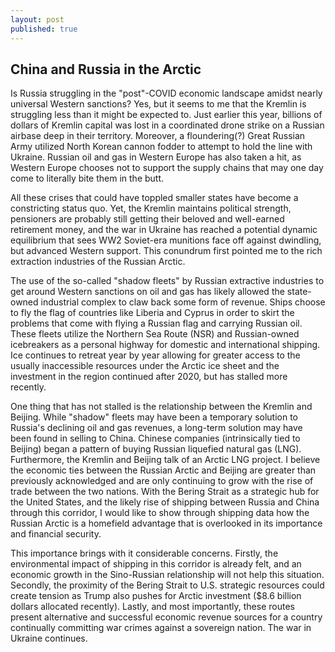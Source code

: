 ```yaml
---
layout: post
published: true
---
```

## China and Russia in the Arctic

Is Russia struggling in the "post"-COVID economic landscape amidst nearly universal Western sanctions?  Yes, but it seems to me that the Kremlin is struggling less than it might be expected to.  Just earlier this year, billions of dollars of Kremlin capital was lost in a coordinated drone strike on a Russian airbase deep in their territory.  Moreover, a floundering(?) Great Russian Army utilized North Korean cannon fodder to attempt to hold the line with Ukraine.  Russian oil and gas in Western Europe has also taken a hit, as Western Europe chooses not to support the supply chains that may one day come to literally bite them in the butt.  

All these crises that could have toppled smaller states have become a constricting status quo.  Yet, the Kremlin maintains political strength, pensioners are probably still getting their beloved and well-earned retirement money, and the war in Ukraine has reached a potential dynamic equilibrium that sees WW2 Soviet-era munitions face off against dwindling, but advanced Western support.  This conundrum first pointed me to the rich extraction industries of the Russian Arctic.  

The use of the so-called "shadow fleets" by Russian extractive industries to get around Western sanctions on oil and gas has likely allowed the state-owned industrial complex to claw back some form of revenue.  Ships choose to fly the flag of countries like Liberia and Cyprus in order to skirt the problems that come with flying a Russian flag and carrying Russian oil.  These fleets utilize the Northern Sea Route (NSR) and Russian-owned icebreakers as a personal highway for domestic and international shipping.  Ice continues to retreat year by year allowing for greater access to the usually inaccessible resources under the Arctic ice sheet and the investment in the region continued after 2020, but has stalled more recently.  

One thing that has not stalled is the relationship between the Kremlin and Beijing.  While "shadow" fleets may have been a temporary solution to Russia's declining oil and gas revenues, a long-term solution may have been found in selling to China.  Chinese companies (intrinsically tied to Beijing) began a pattern of buying Russian liquefied natural gas (LNG).  Furthermore, the Kremlin and Beijing talk of an Arctic LNG project.  I believe the economic ties between the Russian Arctic and Beijing are greater than previously acknowledged and are only continuing to grow with the rise of trade between the two nations.  With the Bering Strait as a strategic hub for the United States, and the likely rise of shipping between Russia and China through this corridor, I would like to show through shipping data how the Russian Arctic is a homefield advantage that is overlooked in its importance and financial security.  

This importance brings with it considerable concerns.  Firstly, the environmental impact of shipping in this corridor is already felt, and an economic growth in the Sino-Russian relationship will not help this situation.  Secondly, the proximity of the Bering Strait to U.S. strategic resources could create tension as Trump also pushes for Arctic investment ($8.6 billion dollars allocated recently).  Lastly, and most importantly, these routes present alternative and successful economic revenue sources for a country continually committing war crimes against a sovereign nation.  The war in Ukraine continues.  

